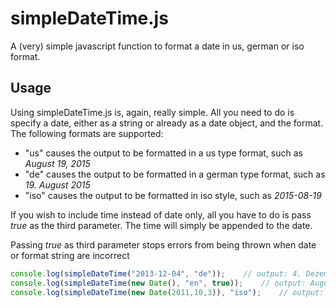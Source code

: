 # simpleDateTime.js
A (very) simple javascript function to format a date in us, german or iso format.

## Usage
Using simpleDateTime.js is, again, really simple. All you need to do is specify a date, either as a string or already as a date object, and the format. 
The following formats are supported:
- "us" causes the output to be formatted in a us type format, such as *August 19, 2015*
- "de" causes the output to be formatted in a german type format, such as *19. August 2015*
- "iso" causes the output to be formatted in iso style, such as *2015-08-19*

If you wish to include time instead of date only, all you have to do is pass *true* as the third parameter. The time will simply be appended to the date.

Passing *true* as third parameter stops errors from being thrown when date or format string are incorrect

```` js
console.log(simpleDateTime("2013-12-04", "de"));    // output: 4. Dezember 2013
console.log(simpleDateTime(new Date(), "en", true));    // output: August 20, 2015 04:31:16 p.m.
console.log(simpleDateTime(new Date(2011,10,3)), "iso");    // output: 2011-11-03
````
